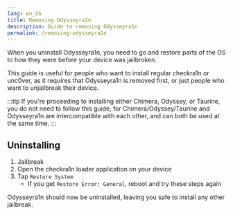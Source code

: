 ```yaml
---
lang: en_US
title: Removing Odysseyra1n
description: Guide to removing Odysseyra1n
permalink: /removing-odysseyra1n
---
```


When you uninstall Odysseyra1n, you need to go and restore parts of the OS to how they were before your device was jailbroken.

This guide is useful for people who want to install regular checkra1n or unc0ver, as it requires that Odysseyra1n is removed first, or just people who want to unjailbreak their device.

:::tip
If you're proceeding to installing either Chimera, Odyssey, or Taurine, you do not need to follow this guide, for Chimera/Odyssey/Taurine and Odysseyra1n are intercompatible with each other, and can both be used at the same time.
:::

## Uninstalling

1. Jailbreak
1. Open the checkra1n loader application on your device
1. Tap `Restore System`
    - If you get `Restore Error: General`, reboot and try these steps again

Odysseyra1n should now be uninstalled, leaving you safe to install any other jailbreak.
